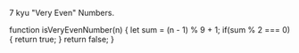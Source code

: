 7 kyu
"Very Even" Numbers.

function isVeryEvenNumber(n) {
let sum = (n - 1) % 9 + 1;
  if(sum % 2 === 0) {
    return true;
  } 
  return false;
}
